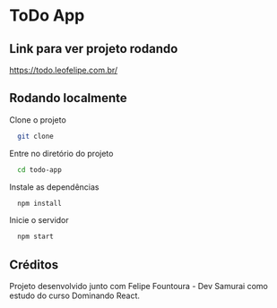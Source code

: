 # ToDo App

## Link para ver projeto rodando

https://todo.leofelipe.com.br/

## Rodando localmente

Clone o projeto

```bash
  git clone
```

Entre no diretório do projeto

```bash
  cd todo-app
```

Instale as dependências

```bash
  npm install
```

Inicie o servidor

```bash
  npm start
```

## Créditos

Projeto desenvolvido junto com Felipe Fountoura - Dev Samurai como estudo do curso Dominando React.
